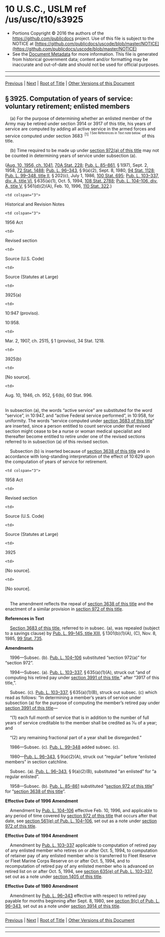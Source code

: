 ---
---

# 10 U.S.C., USLM ref /us/usc/t10/s3925

* Portions Copyright © 2016 the authors of the https://github.com/publicdocs project.
  Use of this file is subject to the NOTICE at [https://github.com/publicdocs/uscode/blob/master/NOTICE](https://github.com/publicdocs/uscode/blob/master/NOTICE)
* See the [Document Metadata](././../../../../../..//README.md) for more information.
  This file is generated from historical government data; content and/or formatting may be inaccurate and out-of-date and should not be used for official purposes.

----------
----------

[Previous](./../../../../../..//us/usc/t10/stB/ptII/ch367/m__us_usc_t10_s3924.md) | [Next](./../../../../../..//us/usc/t10/stB/ptII/ch367/m__us_usc_t10_s3926.md) | [Root of Title](./../../../../../../) | [Other Versions of this Document](https://publicdocs.github.io/go/links?ns=uslm&ref=%2Fus%2Fusc%2Ft10%2Fs3925)

## § 3925. Computation of years of service: voluntary retirement; enlisted members

    (a) For the purpose of determining whether an enlisted member of the Army may be retired under section 3914 or 3917 of this title, his years of service are computed by adding all active service in the armed forces and service computed under section 3683  <sup>\[1\]</sup>  <sup><sup> 1 See References in Text note below. </sup></sup>  of this title.

    (b) Time required to be made up under [section 972(a) of this title][/us/usc/t10/s972/a] may not be counted in determining years of service under subsection (a).

([Aug. 10, 1956, ch. 1041][/us/act/1956-08-10/ch1041], [70A Stat. 228][/us/stat/70A/228]; [Pub. L. 85–861][/us/pl/85/861], § 1(97), Sept. 2, 1958, [72 Stat. 1488][/us/stat/72/1488]; [Pub. L. 96–343][/us/pl/96/343], § 9(a)(2), Sept. 8, 1980, [94 Stat. 1128][/us/stat/94/1128]; [Pub. L. 99–348, title II][/us/pl/99/348/tII], § 202(c), July 1, 1986, [100 Stat. 695][/us/stat/100/695]; [Pub. L. 103–337, div. A, title VI][/us/pl/103/337/dA/tVI], § 635(a)(1), Oct. 5, 1994, [108 Stat. 2788][/us/stat/108/2788]; [Pub. L. 104–106, div. A, title V][/us/pl/104/106/dA/tV], § 561(d)(2)(A), Feb. 10, 1996, [110 Stat. 322][/us/stat/110/322].)

<table>

  <tr>

    <td colspan="3"> 

Historical and Revision Notes  </td>

  </tr>

  <tr>

    <td colspan="3"> 

1956 Act  </td>

  </tr>

  <tr>

    <td> 

Revised section  </td>

    <td> 

Source (U.S. Code)  </td>

    <td> 

Source (Statutes at Large)  </td>

  </tr>

  <tr>

    <td> 

3925(a)  </td>

    <td> 

10:947 (proviso).

10:958.  </td>

    <td> 

Mar. 2, 1907, ch. 2515, § 1 (proviso), 34 Stat. 1218.  </td>

  </tr>

  <tr>

    <td> 

3925(b)  </td>

    <td> 

[No source].  </td>

    <td> 

Aug. 10, 1946, ch. 952, § 6(b), 60 Stat. 996.  </td>

  </tr>

</table>

In subsection (a), the words “active service” are substituted for the word “service”, in 10:947, and “active Federal service performed”, in 10:958, for uniformity. The words “service computed under [section 3683 of this title][/us/usc/t10/s3683]” are inserted, since a person entitled to count service under that revised section might cease to be a nurse or woman medical specialist and thereafter become entitled to retire under one of the revised sections referred to in subsection (a) of this revised section.

    Subsection (b) is inserted because of [section 3638 of this title][/us/usc/t10/s3638] and in accordance with long-standing interpretation of the effect of 10:629 upon the computation of years of service for retirement.

<table>

  <tr>

    <td colspan="3"> 

1958 Act  </td>

  </tr>

  <tr>

    <td> 

Revised section  </td>

    <td> 

Source (U.S. Code)  </td>

    <td> 

Source (Statutes at Large)  </td>

  </tr>

  <tr>

    <td> 

3925  </td>

    <td> 

[No source].  </td>

    <td> 

[No source].  </td>

  </tr>

</table>

    The amendment reflects the repeal of [section 3638 of this title][/us/usc/t10/s3638] and the enactment of a similar provision in [section 972 of this title][/us/usc/t10/s972].

 __References in Text__ 

    [Section 3683 of this title][/us/usc/t10/s3683], referred to in subsec. (a), was repealed (subject to a savings clause) by [Pub. L. 99–145, title XIII][/us/pl/99/145/tXIII], § 1301(b)(1)(A), (C), Nov. 8, 1985, [99 Stat. 735][/us/stat/99/735].

 __Amendments__ 

    1996—Subsec. (b). [Pub. L. 104–106][/us/pl/104/106] substituted “section 972(a)” for “section 972”.

    1994—Subsec. (a). [Pub. L. 103–337][/us/pl/103/337], § 635(a)(1)(A), struck out “and of computing his retired pay under [section 3991 of this title][/us/usc/t10/s3991],” after “3917 of this title,”.

    Subsec. (c). [Pub. L. 103–337][/us/pl/103/337], § 635(a)(1)(B), struck out subsec. (c) which read as follows: “In determining a member’s years of service under subsection (a) for the purpose of computing the member’s retired pay under [section 3991 of this title][/us/usc/t10/s3991]—

    “(1) each full month of service that is in addition to the number of full years of service creditable to the member shall be credited as 1⁄12 of a year; and

    “(2) any remaining fractional part of a year shall be disregarded.”

    1986—Subsec. (c). [Pub. L. 99–348][/us/pl/99/348] added subsec. (c).

    1980—[Pub. L. 96–343][/us/pl/96/343], § 9(a)(2)(A), struck out “regular” before “enlisted members” in section catchline.

    Subsec. (a). [Pub. L. 96–343][/us/pl/96/343], § 9(a)(2)(B), substituted “an enlisted” for “a regular enlisted”.

    1958—Subsec. (b). [Pub. L. 85–861][/us/pl/85/861] substituted “[section 972 of this title][/us/usc/t10/s972]” for “[section 3638 of this title][/us/usc/t10/s3638]”.

 __Effective Date of 1996 Amendment__ 

    Amendment by [Pub. L. 104–106][/us/pl/104/106] effective Feb. 10, 1996, and applicable to any period of time covered by [section 972 of this title][/us/usc/t10/s972] that occurs after that date, see [section 561(e) of Pub. L. 104–106][/us/pl/104/106/s561/e], set out as a note under [section 972 of this title][/us/usc/t10/s972].

 __Effective Date of 1994 Amendment__ 

    Amendment by [Pub. L. 103–337][/us/pl/103/337] applicable to computation of retired pay of any enlisted member who retires on or after Oct. 5, 1994, to computation of retainer pay of any enlisted member who is transferred to Fleet Reserve or Fleet Marine Corps Reserve on or after Oct. 5, 1994, and to recomputation of retired pay of any enlisted member who is advanced on retired list on or after Oct. 5, 1994, see [section 635(e) of Pub. L. 103–337][/us/pl/103/337/s635/e], set out as a note under [section 1405 of this title][/us/usc/t10/s1405].

 __Effective Date of 1980 Amendment__ 

    Amendment by [Pub. L. 96–343][/us/pl/96/343] effective with respect to retired pay payable for months beginning after Sept. 8, 1980, see [section 9(c) of Pub. L. 96–343][/us/pl/96/343/s9/c], set out as a note under [section 3914 of this title][/us/usc/t10/s3914].

----------

[Previous](./../../../../../..//us/usc/t10/stB/ptII/ch367/m__us_usc_t10_s3924.md) | [Next](./../../../../../..//us/usc/t10/stB/ptII/ch367/m__us_usc_t10_s3926.md) | [Root of Title](./../../../../../../) | [Other Versions of this Document](https://publicdocs.github.io/go/links?ns=uslm&ref=%2Fus%2Fusc%2Ft10%2Fs3925)

----------
----------

[/us/usc/t10/s972/a]: https://publicdocs.github.io/go/links?ns=uslm&ref=%2Fus%2Fusc%2Ft10%2Fs972%2Fa
[/us/act/1956-08-10/ch1041]: https://publicdocs.github.io/go/links?ns=uslm&ref=%2Fus%2Fact%2F1956-08-10%2Fch1041
[/us/stat/70A/228]: https://publicdocs.github.io/go/links?ns=uslm&ref=%2Fus%2Fstat%2F70A%2F228
[/us/pl/85/861]: https://publicdocs.github.io/go/links?ns=uslm&ref=%2Fus%2Fpl%2F85%2F861
[/us/stat/72/1488]: https://publicdocs.github.io/go/links?ns=uslm&ref=%2Fus%2Fstat%2F72%2F1488
[/us/pl/96/343]: https://publicdocs.github.io/go/links?ns=uslm&ref=%2Fus%2Fpl%2F96%2F343
[/us/stat/94/1128]: https://publicdocs.github.io/go/links?ns=uslm&ref=%2Fus%2Fstat%2F94%2F1128
[/us/pl/99/348/tII]: https://publicdocs.github.io/go/links?ns=uslm&ref=%2Fus%2Fpl%2F99%2F348%2FtII
[/us/stat/100/695]: https://publicdocs.github.io/go/links?ns=uslm&ref=%2Fus%2Fstat%2F100%2F695
[/us/pl/103/337/dA/tVI]: https://publicdocs.github.io/go/links?ns=uslm&ref=%2Fus%2Fpl%2F103%2F337%2FdA%2FtVI
[/us/stat/108/2788]: https://publicdocs.github.io/go/links?ns=uslm&ref=%2Fus%2Fstat%2F108%2F2788
[/us/pl/104/106/dA/tV]: https://publicdocs.github.io/go/links?ns=uslm&ref=%2Fus%2Fpl%2F104%2F106%2FdA%2FtV
[/us/stat/110/322]: https://publicdocs.github.io/go/links?ns=uslm&ref=%2Fus%2Fstat%2F110%2F322
[/us/usc/t10/s3683]: https://publicdocs.github.io/go/links?ns=uslm&ref=%2Fus%2Fusc%2Ft10%2Fs3683
[/us/usc/t10/s3638]: https://publicdocs.github.io/go/links?ns=uslm&ref=%2Fus%2Fusc%2Ft10%2Fs3638
[/us/usc/t10/s3638]: https://publicdocs.github.io/go/links?ns=uslm&ref=%2Fus%2Fusc%2Ft10%2Fs3638
[/us/usc/t10/s972]: https://publicdocs.github.io/go/links?ns=uslm&ref=%2Fus%2Fusc%2Ft10%2Fs972
[/us/usc/t10/s3683]: https://publicdocs.github.io/go/links?ns=uslm&ref=%2Fus%2Fusc%2Ft10%2Fs3683
[/us/pl/99/145/tXIII]: https://publicdocs.github.io/go/links?ns=uslm&ref=%2Fus%2Fpl%2F99%2F145%2FtXIII
[/us/stat/99/735]: https://publicdocs.github.io/go/links?ns=uslm&ref=%2Fus%2Fstat%2F99%2F735
[/us/pl/104/106]: https://publicdocs.github.io/go/links?ns=uslm&ref=%2Fus%2Fpl%2F104%2F106
[/us/pl/103/337]: https://publicdocs.github.io/go/links?ns=uslm&ref=%2Fus%2Fpl%2F103%2F337
[/us/usc/t10/s3991]: https://publicdocs.github.io/go/links?ns=uslm&ref=%2Fus%2Fusc%2Ft10%2Fs3991
[/us/pl/103/337]: https://publicdocs.github.io/go/links?ns=uslm&ref=%2Fus%2Fpl%2F103%2F337
[/us/usc/t10/s3991]: https://publicdocs.github.io/go/links?ns=uslm&ref=%2Fus%2Fusc%2Ft10%2Fs3991
[/us/pl/99/348]: https://publicdocs.github.io/go/links?ns=uslm&ref=%2Fus%2Fpl%2F99%2F348
[/us/pl/96/343]: https://publicdocs.github.io/go/links?ns=uslm&ref=%2Fus%2Fpl%2F96%2F343
[/us/pl/96/343]: https://publicdocs.github.io/go/links?ns=uslm&ref=%2Fus%2Fpl%2F96%2F343
[/us/pl/85/861]: https://publicdocs.github.io/go/links?ns=uslm&ref=%2Fus%2Fpl%2F85%2F861
[/us/usc/t10/s972]: https://publicdocs.github.io/go/links?ns=uslm&ref=%2Fus%2Fusc%2Ft10%2Fs972
[/us/usc/t10/s3638]: https://publicdocs.github.io/go/links?ns=uslm&ref=%2Fus%2Fusc%2Ft10%2Fs3638
[/us/pl/104/106]: https://publicdocs.github.io/go/links?ns=uslm&ref=%2Fus%2Fpl%2F104%2F106
[/us/usc/t10/s972]: https://publicdocs.github.io/go/links?ns=uslm&ref=%2Fus%2Fusc%2Ft10%2Fs972
[/us/pl/104/106/s561/e]: https://publicdocs.github.io/go/links?ns=uslm&ref=%2Fus%2Fpl%2F104%2F106%2Fs561%2Fe
[/us/usc/t10/s972]: https://publicdocs.github.io/go/links?ns=uslm&ref=%2Fus%2Fusc%2Ft10%2Fs972
[/us/pl/103/337]: https://publicdocs.github.io/go/links?ns=uslm&ref=%2Fus%2Fpl%2F103%2F337
[/us/pl/103/337/s635/e]: https://publicdocs.github.io/go/links?ns=uslm&ref=%2Fus%2Fpl%2F103%2F337%2Fs635%2Fe
[/us/usc/t10/s1405]: https://publicdocs.github.io/go/links?ns=uslm&ref=%2Fus%2Fusc%2Ft10%2Fs1405
[/us/pl/96/343]: https://publicdocs.github.io/go/links?ns=uslm&ref=%2Fus%2Fpl%2F96%2F343
[/us/pl/96/343/s9/c]: https://publicdocs.github.io/go/links?ns=uslm&ref=%2Fus%2Fpl%2F96%2F343%2Fs9%2Fc
[/us/usc/t10/s3914]: https://publicdocs.github.io/go/links?ns=uslm&ref=%2Fus%2Fusc%2Ft10%2Fs3914


